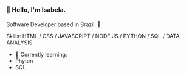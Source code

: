 ### :star2: Hello, I'm Isabela.
####  

Software Developer based in Brazil.  :revolving_hearts:

Skills: 
HTML / CSS / JAVASCRIPT / NODE.JS / 
PYTHON / SQL / DATA ANALYSIS 

- 🌱 Currently learning:
- Phyton
- SQL




